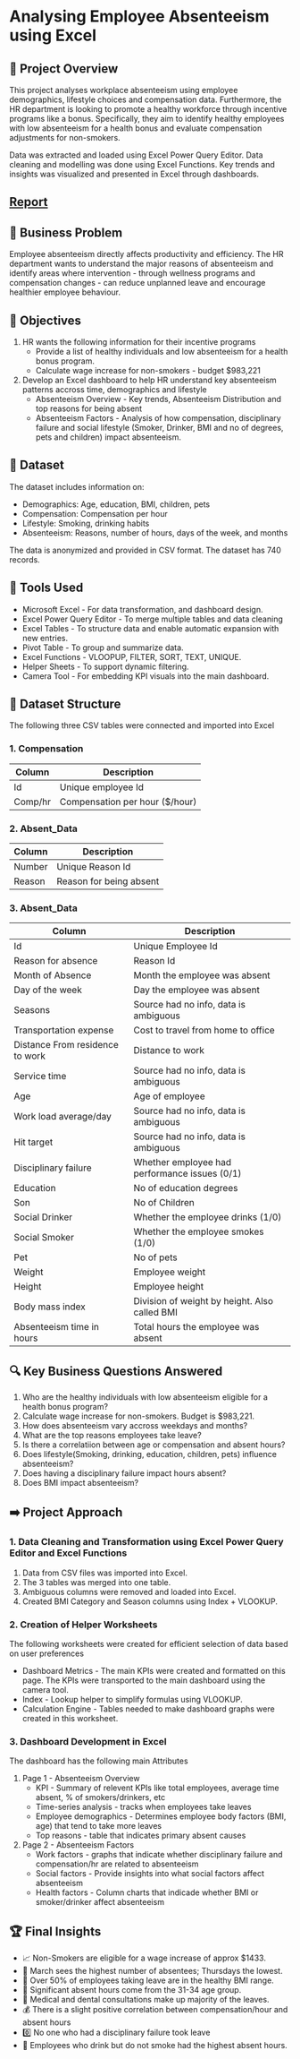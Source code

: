 # Analysing Employee Absenteeism using Excel 

## 🚀 Project Overview

This project analyses workplace absenteeism using employee demographics, lifestyle choices and compensation data. Furthermore, the HR department is looking to promote a healthy workforce through incentive programs like a bonus. Specifically, they aim to identify healthy employees with low absenteeism for a health bonus and evaluate compensation adjustments for non-smokers.

Data was extracted and loaded using Excel Power Query Editor. Data cleaning and modelling was done using Excel Functions. Key trends and insights was visualized and presented in Excel through dashboards.

## [Report]([https://github.com/Trevor20/SQL-PowerBI-Portfolio/tree/main/projects/Project1-HRAbsenteesim/report](https://github.com/Trevor20/Excel-Portfolio/blob/main/Project%202%20-%20HR%20Absenteeism%20Analysis/Absenteeism_Dashboard_Overview.png))

## 🧠 Business Problem

Employee absenteeism directly affects productivity and efficiency. The HR department wants to understand the major reasons of absenteeism and identify areas where intervention - through wellness programs and compensation changes - can reduce unplanned leave and encourage healthier employee behaviour.

## 🎯 Objectives 

1. HR wants the following information for their incentive programs
   - Provide a list of healthy individuals and low absenteeism for a health bonus program.
   - Calculate wage increase for non-smokers - budget $983,221
2. Develop an Excel dashboard to help HR understand key absenteeism patterns accross time, demographics and lifestyle
   - Absenteeism Overview - Key trends, Absenteeism Distribution and top reasons for being absent 
   - Absenteeism Factors - Analysis of how compensation, disciplinary failure and social lifestyle (Smoker, Drinker, BMI and no of degrees, pets and children) impact absenteeism.

## 📖 Dataset

The dataset includes information on:
- Demographics: Age, education, BMI, children, pets
- Compensation: Compensation per hour
- Lifestyle: Smoking, drinking habits
- Absenteeism: Reasons, number of hours, days of the week, and months

The data is anonymized and provided in CSV format. The dataset has 740 records.

## 🧰 Tools Used
- Microsoft Excel - For data transformation, and dashboard design.
- Excel Power Query Editor - To merge multiple tables and data cleaning 
- Excel Tables - To structure data and enable automatic expansion with new entries.
- Pivot Table - To group and summarize data.
- Excel Functions - VLOOPUP, FILTER, SORT, TEXT, UNIQUE.
- Helper Sheets - To support dynamic filtering.
- Camera Tool - For embedding KPI visuals into the main dashboard.

## 📂 Dataset Structure

The following three CSV tables were connected and imported into Excel

### 1. Compensation
| Column  | Description                    |
|---------|--------------------------------|
| Id      | Unique employee Id             |
| Comp/hr | Compensation per hour ($/hour) |


### 2. Absent_Data
| Column | Description             |
|--------|-------------------------|
| Number | Unique Reason Id        |
| Reason | Reason for being absent |


### 3. Absent_Data
| Column                          | Description                                   |
|---------------------------------|-----------------------------------------------|
| Id                              | Unique Employee Id                            |
| Reason for absence              | Reason Id                                     |
| Month of Absence                | Month the employee was absent                 |
| Day of the week                 | Day the employee was absent                   |
| Seasons                         | Source had no info, data is ambiguous         |
| Transportation expense          | Cost to travel from home to office            |
| Distance From residence to work | Distance to work                              |
| Service time                    | Source had no info, data is ambiguous         |
| Age                             | Age of employee                               |
| Work load average/day           | Source had no info, data is ambiguous         |
| Hit target                      | Source had no info, data is ambiguous         |
| Disciplinary failure            | Whether employee had performance issues (0/1) |
| Education                       | No of education degrees                       |
| Son                             | No of Children                                |
| Social Drinker                  | Whether the employee drinks (1/0)             |
| Social Smoker                   | Whether the employee smokes (1/0)             |
| Pet                             | No of pets                                    |
| Weight                          | Employee weight                               |
| Height                          | Employee height                               |
| Body mass index                 | Division of weight by height. Also called BMI |
| Absenteeism time in hours       | Total hours the employee was absent           |

## 🔍 Key Business Questions Answered

1. Who are the healthy individuals with low absenteeism eligible for a health bonus program?
2. Calculate wage increase for non-smokers. Budget is $983,221.
3. How does absenteeism vary accross weekdays and months?
4. What are the top reasons employees take leave?
5. Is there a correlatiion between age or compensation and absent hours?
6. Does lifestyle(Smoking, drinking, education, children, pets) influence absenteeism?
7. Does having a disciplinary failure impact hours absent?
8. Does BMI impact absenteeism?

## ➡️ Project Approach

### 1. Data Cleaning and Transformation using Excel Power Query Editor and Excel Functions
1. Data from CSV files was imported into Excel.
2. The 3 tables was merged into one table.
3. Ambiguous columns were removed and loaded into Excel.
4. Created BMI Category and Season columns using Index + VLOOKUP.

### 2. Creation of Helper Worksheets

The following worksheets were created for efficient selection of data based on user preferences

- Dashboard Metrics - The main KPIs were created and formatted on this page. The KPIs were transported to the main dashboard using the camera tool.
- Index - Lookup helper to simplify formulas using VLOOKUP.
- Calculation Engine - Tables needed to make dashboard graphs were created in this worksheet.

### 3. Dashboard Development in Excel
The dashboard has the following main Attributes
1. Page 1 - Absenteeism Overview
      - KPI - Summary of relevent KPIs like total employees, average time absent, % of smokers/drinkers, etc
      - Time-series analysis - tracks when employees take leaves
      - Employee demographics - Determines employee body factors (BMI, age) that tend to take more leaves
      - Top reasons - table that indicates primary absent causes
3. Page 2 - Absenteeism Factors
     - Work factors - graphs that indicate whether disciplinary failure and compensation/hr are related to absenteeism
     - Social factors - Provide insights into what social factors affect absenteeism
     - Health factors - Column charts that indicade whether BMI or smoker/drinker affect absenteeism 

## 🏆 Final Insights
- 📈 Non-Smokers are eligible for a wage increase of approx $1433.
- 📆 March sees the highest number of absentees; Thursdays the lowest.
- 🦾 Over 50% of employees taking leave are in the healthy BMI range.
- 🧔 Significant absent hours come from the 31-34 age group.
- 🦷 Medical and dental consultations make up majority of the leaves.
- 💰 There is a slight positive correlation between compensation/hour and absent hours
- 0️⃣ No one who had a disciplinary failure took leave
- 🍹 Employees who drink but do not smoke had the highest absent hours.

